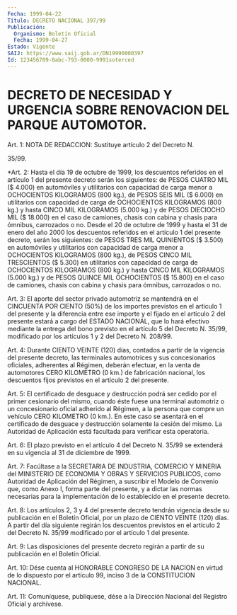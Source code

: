 ```yaml
---
Fecha: 1999-04-22
Título: DECRETO NACIONAL 397/99
Publicación:
  Organismo: Boletín Oficial
  Fecha: 1999-04-27
Estado: Vigente
SAIJ: https://www.saij.gob.ar/DN19990000397
Id: 123456789-0abc-793-0000-9991soterced
---
```

# DECRETO DE NECESIDAD Y URGENCIA SOBRE RENOVACION DEL PARQUE AUTOMOTOR.

<a id="1"></a>
Art. 1: NOTA DE REDACCION: Sustituye artículo 2 del Decreto N.

35/99.

<a id="2"></a>
*Art. 2: Hasta el día 19 de octubre de 1999, los descuentos referidos en el artículo 1 del presente decreto serán los siguientes: de PESOS CUATRO MIL ($ 4.000) en automóviles y utilitarios con capacidad de carga menor a OCHOCIENTOS KILOGRAMOS (800 kg.), de PESOS SEIS MIL ($ 6.000) en utilitarios con capacidad de carga de OCHOCIENTOS KILOGRAMOS (800 kg.) y hasta CINCO MIL KILOGRAMOS (5.000 kg.) y de PESOS DIECIOCHO MIL ($ 18.000) en el caso de camiones, chasis con cabina y chasis para ómnibus, carrozados o no. Desde el 20 de octubre de 1999 y hasta el 31 de enero del año 2000 los descuentos referidos en el artículo 1 del presente decreto, serán los siguientes: de PESOS TRES MIL QUINIENTOS ($ 3.500) en automóviles y utilitarios con capacidad de carga menor a OCHOCIENTOS KILOGRAMOS (800 kg.), de PESOS CINCO MIL TRESCIENTOS ($ 5.300) en utilitarios con capacidad de carga de OCHOCIENTOS KILOGRAMOS (800 kg.) y hasta CINCO MIL KILOGRAMOS (5.000 kg.) y de PESOS QUINCE MIL OCHOCIENTOS ($ 15.800) en el caso de camiones, chasis con cabina y chasis para ómnibus, carrozados o no.

<a id="3"></a>
Art. 3: El aporte del sector privado automotriz se mantendrá en el CINCUENTA POR CIENTO (50%) de los importes previstos en el artículo 1 del presente y la diferencia entre ese importe  y el fijado en el artículo 2 del presente estará a cargo del ESTADO NACIONAL,  que lo hará efectivo mediante la entrega del bono previsto en el artículo 5  del  Decreto N. 35/99,  modificado  por los artículos 1 y 2 del Decreto N. 208/99.

<a id="4"></a>
Art. 4: Durante CIENTO VEINTE (120) días,  contados a partir de la vigencia del presente decreto, las terminales  automotrices  y  sus concesionarios  oficiales, adherentes al Régimen, deberán efectuar, en la venta de automotores  CERO  KILOMETRO  (0 km.) de fabricación nacional,  los  descuentos  fijos previstos en el  artículo  2  del presente.

<a id="5"></a>
Art. 5: El certificado de desguace  y destrucción podrá ser cedido por el primer cesionario del mismo, cuando  éste fuese una terminal automotriz o un concesionario oficial adherido  al  Régimen,  a  la persona que compre un vehículo CERO KILOMETRO (0 km.). En este caso se  asentará  en el certificado de desguace y destrucción solamente la cesión del mismo. La Autoridad de Aplicación está facultada para verificar esta operatoria.

<a id="6"></a>
Art. 6: El plazo previsto en el artículo 4 del Decreto N. 35/99 se extenderá  en  su  vigencia  al  31  de diciembre  de  1999.

<a id="7"></a>
Art. 7: Facúltase a la SECRETARIA DE INDUSTRIA, COMERCIO Y MINERIA del MINISTERIO DE ECONOMIA  Y  OBRAS  Y  SERVICIOS  PUBLICOS,  como Autoridad  de  Aplicación  del  Régimen,  a  suscribir el Modelo de Convenio que, como Anexo I, forma parte del presente,  y  a  dictar las  normas necesarias para la implementación de lo establecido  en el presente decreto.

<a id="8"></a>
Art. 8:  Los  artículos  2,  3  y  4 del presente decreto tendrán vigencia desde su publicación en el Boletín  Oficial,  por un plazo de CIENTO VEINTE (120) días. A partir del día siguiente regirán los descuentos   previstos  en  el  artículo  2  del  Decreto N. 35/99 modificado por el artículo 1 del presente.

<a id="9"></a>
Art. 9: Las disposiciones del presente decreto regirán a partir de su publicación en el Boletín Oficial.

<a id="10"></a>
Art. 10: Dése cuenta al HONORABLE CONGRESO DE LA NACION en virtud de lo dispuesto  por  el  artículo  99, inciso 3 de la CONSTITUCION NACIONAL.

<a id="11"></a>
Art.  11: Comuníquese, publíquese, dése a la Dirección Nacional del Registro Oficial y archívese.